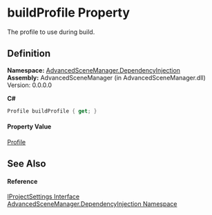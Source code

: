 # buildProfile Property


The profile to use during build.



## Definition
**Namespace:** <a href="N_AdvancedSceneManager_DependencyInjection">AdvancedSceneManager.DependencyInjection</a>  
**Assembly:** AdvancedSceneManager (in AdvancedSceneManager.dll) Version: 0.0.0.0

**C#**
``` C#
Profile buildProfile { get; }
```



#### Property Value
<a href="T_AdvancedSceneManager_Models_Profile">Profile</a>

## See Also


#### Reference
<a href="T_AdvancedSceneManager_DependencyInjection_IProjectSettings">IProjectSettings Interface</a>  
<a href="N_AdvancedSceneManager_DependencyInjection">AdvancedSceneManager.DependencyInjection Namespace</a>  
